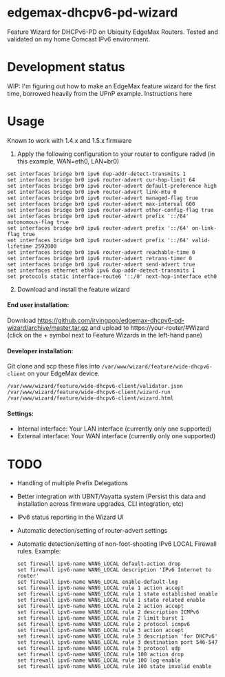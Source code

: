 edgemax-dhcpv6-pd-wizard
========================

Feature Wizard for DHCPv6-PD on Ubiquity EdgeMax Routers. Tested and validated on my home Comcast IPv6 environment.

Development status
==================
WIP: I'm figuring out how to make an EdgeMax feature wizard for the first time, borrowed heavily from the UPnP example.
Instructions here

Usage
=====
Known to work with 1.4.x and 1.5.x firmware

1. Apply the following configuration to your router to configure radvd (in this example, WAN=eth0,  LAN=br0)
  ```
  set interfaces bridge br0 ipv6 dup-addr-detect-transmits 1
  set interfaces bridge br0 ipv6 router-advert cur-hop-limit 64
  set interfaces bridge br0 ipv6 router-advert default-preference high
  set interfaces bridge br0 ipv6 router-advert link-mtu 0
  set interfaces bridge br0 ipv6 router-advert managed-flag true
  set interfaces bridge br0 ipv6 router-advert max-interval 600
  set interfaces bridge br0 ipv6 router-advert other-config-flag true
  set interfaces bridge br0 ipv6 router-advert prefix '::/64' autonomous-flag true
  set interfaces bridge br0 ipv6 router-advert prefix '::/64' on-link-flag true
  set interfaces bridge br0 ipv6 router-advert prefix '::/64' valid-lifetime 2592000
  set interfaces bridge br0 ipv6 router-advert reachable-time 0
  set interfaces bridge br0 ipv6 router-advert retrans-timer 0
  set interfaces bridge br0 ipv6 router-advert send-advert true
  set interfaces ethernet eth0 ipv6 dup-addr-detect-transmits 1
  set protocols static interface-route6 '::/0' next-hop-interface eth0
  ```

2. Download and install the feature wizard

#### End user installation:
Download https://github.com/irvingpop/edgemax-dhcpv6-pd-wizard/archive/master.tar.gz and upload to https://your-router/#Wizard (click on the + symbol next to Feature Wizards in the left-hand pane)

#### Developer installation:
Git clone and scp these files into `/var/www/wizard/feature/wide-dhcpv6-client` on your EdgeMax device.

  ```
  /var/www/wizard/feature/wide-dhcpv6-client/validator.json
  /var/www/wizard/feature/wide-dhcpv6-client/wizard-run
  /var/www/wizard/feature/wide-dhcpv6-client/wizard.html
  ```

#### Settings:
* Internal interface:  Your LAN interface (currently only one supported)
* External interface:  Your WAN interface (currently only one supported)


TODO
====
* Handling of multiple Prefix Delegations
* Better integration with UBNT/Vayatta system (Persist this data and installation across firmware upgrades, CLI integration, etc)
* IPv6 status reporting in the Wizard UI
* Automatic detection/setting of router-advert settings
* Automatic detection/setting of non-foot-shooting IPv6 LOCAL Firewall rules.  Example:

  ```
  set firewall ipv6-name WAN6_LOCAL default-action drop
  set firewall ipv6-name WAN6_LOCAL description 'IPv6 Internet to router'
  set firewall ipv6-name WAN6_LOCAL enable-default-log
  set firewall ipv6-name WAN6_LOCAL rule 1 action accept
  set firewall ipv6-name WAN6_LOCAL rule 1 state established enable
  set firewall ipv6-name WAN6_LOCAL rule 1 state related enable
  set firewall ipv6-name WAN6_LOCAL rule 2 action accept
  set firewall ipv6-name WAN6_LOCAL rule 2 description ICMPv6
  set firewall ipv6-name WAN6_LOCAL rule 2 limit burst 1
  set firewall ipv6-name WAN6_LOCAL rule 2 protocol icmpv6
  set firewall ipv6-name WAN6_LOCAL rule 3 action accept
  set firewall ipv6-name WAN6_LOCAL rule 3 description 'for DHCPv6'
  set firewall ipv6-name WAN6_LOCAL rule 3 destination port 546-547
  set firewall ipv6-name WAN6_LOCAL rule 3 protocol udp
  set firewall ipv6-name WAN6_LOCAL rule 100 action drop
  set firewall ipv6-name WAN6_LOCAL rule 100 log enable
  set firewall ipv6-name WAN6_LOCAL rule 100 state invalid enable
  ```